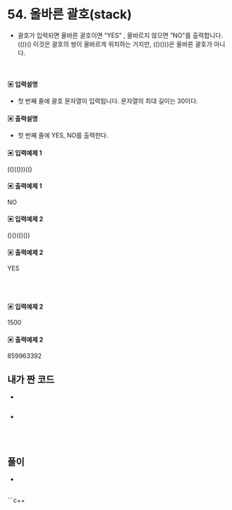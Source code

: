 # 54. 올바른 괄호(stack)


* 괄호가 입력되면 올바른 괄호이면 “YES"
, 올바르지 않으면 ”NO"를 출력합니다.
(())() 이것은 괄호의 쌍이 올바르게 위치하는 거지만, (()()))은 올바른 괄호가 아니다.



<br/>



#### ▣ 입력설명

* 첫 번째 줄에 괄호 문자열이 입력됩니다. 문자열의 최대 길이는 30이다. 








#### ▣ 출력설명

* 첫 번째 줄에 YES, NO를 출력한다.








#### ▣ 입력예제 1
(()(()))(()






#### ▣ 출력예제 1
NO


#### ▣ 입력예제 2
()()(()())




#### ▣ 출력예제 2
YES


<br/>
<br/>

#### ▣ 입력예제 2
1500






#### ▣ 출력예제 2
859963392


## 내가 짠 코드
* 
```c++


```
* 
<br><br> 

## 풀이
*  
<br/>
```c++


```
